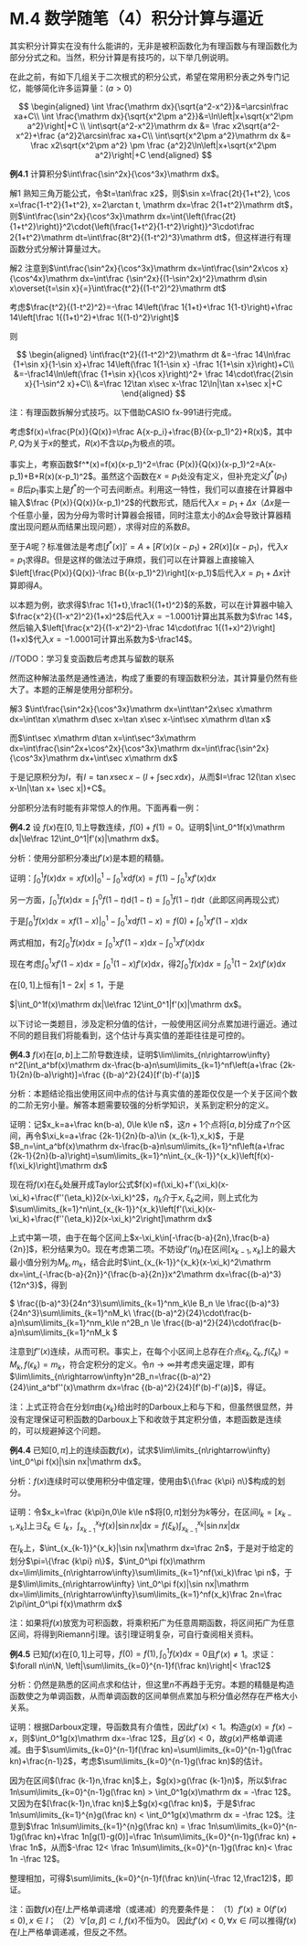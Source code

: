 # M.4 数学随笔（4）积分计算与逼近

其实积分计算实在没有什么能讲的，无非是被积函数化为有理函数与有理函数化为部分分式之和。当然，积分计算是有技巧的，以下举几例说明。

在此之前，有如下几组关于二次根式的积分公式，希望在常用积分表之外专门记忆，能够简化许多运算量：$(a>0)$

$$
\begin{aligned}
\int \frac{\mathrm dx}{\sqrt{a^2-x^2}}&=\arcsin\frac xa+C\\
\int \frac{\mathrm dx}{\sqrt{x^2\pm a^2}}&=\ln\left|x+\sqrt{x^2\pm a^2}\right|+C \\
\int\sqrt{a^2-x^2}\mathrm dx &= \frac x2\sqrt{a^2-x^2}+\frac {a^2}2\arcsin\frac xa+C\\
\int\sqrt{x^2\pm a^2}\mathrm dx &= \frac x2\sqrt{x^2\pm a^2} \pm \frac {a^2}2\ln\left|x+\sqrt{x^2\pm a^2}\right|+C
\end{aligned}
$$

**例4.1** 计算积分$\int\frac{\sin^2x}{\cos^3x}\mathrm dx$。

解1 熟知三角万能公式，令$t=\tan\frac x2$，则$\sin x=\frac{2t}{1+t^2}, \cos x=\frac{1-t^2}{1+t^2}, x=2\arctan t, \mathrm dx=\frac 2{1+t^2}\mathrm dt$，则$\int\frac{\sin^2x}{\cos^3x}\mathrm dx=\int{\left(\frac{2t}{1+t^2}\right)}^2\cdot{\left(\frac{1+t^2}{1-t^2}\right)}^3\cdot\frac 2{1+t^2}\mathrm dt=\int\frac{8t^2}{(1-t^2)^3}\mathrm dt$，但这样进行有理函数分式分解计算量过大。

解2 注意到$\int\frac{\sin^2x}{\cos^3x}\mathrm dx=\int\frac{\sin^2x\cos x}{\cos^4x}\mathrm dx=\int\frac {\sin^2x}{(1-\sin^2x)^2}\mathrm d\sin x\overset{t=\sin x}{=}\int\frac{t^2}{(1-t^2)^2}\mathrm dt$

考虑$\frac{t^2}{(1-t^2)^2}=-\frac 14\left(\frac 1{1+t}+\frac 1{1-t}\right)+\frac 14\left[\frac 1{(1+t)^2}+\frac 1{(1-t)^2}\right]$

则

$$
\begin{aligned}
\int\frac{t^2}{(1-t^2)^2}\mathrm dt
&=-\frac 14\ln\frac {1+\sin x}{1-\sin x}+\frac 14\left(\frac 1{1-\sin x}
-\frac 1{1+\sin x}\right)+C\\
&=-\frac14\ln\left(\frac {1+\sin x}{\cos x}\right)^2+
\frac 14\cdot\frac{2\sin x}{1-\sin^2 x}+C\\
&=\frac 12\tan x\sec x-\frac 12\ln|\tan x+\sec x|+C
\end{aligned}
$$

注：有理函数拆解分式技巧。以下借助CASIO fx-991进行完成。

考虑$f(x)=\frac{P(x)}{Q(x)}=\frac A{x-p_i}+\frac{B}{(x-p_1)^2}+R(x)$，其中$P,Q$为关于$x$的整式，$R(x)$不含以$p_1$为极点的项。

事实上，考察函数$f^*(x)=f(x)(x-p_1)^2=\frac {P(x)}{Q(x)}(x-p_1)^2=A(x-p_1)+B+R(x)(x-p_1)^2$。虽然这个函数在$x=p_1$处没有定义，但补充定义$f^*(p_1)=B$后$p_1$事实上是$f^*$的一个可去间断点。利用这一特性，我们可以直接在计算器中输入$\frac {P(x)}{Q(x)}(x-p_1)^2$的代数形式，随后代入$x=p_1+\Delta x$（$\Delta x$是一个任意小量，因为分母为零时计算器会报错，同时注意太小的$\Delta x$会导致计算器精度出现问题从而结果出现问题），求得对应的系数$B$。

至于$A$呢？标准做法是考虑$[f^*(x)]'=A+[R'(x)(x-p_1)+2R(x)](x-p_1)$，代入$x=p_1$求得$B$。但是这样的做法过于麻烦，我们可以在计算器上直接输入$\left[\frac{P(x)}{Q(x)}-\frac B{(x-p_1)^2}\right](x-p_1)$后代入$x=p_1+\Delta x$计算即得$A$。

以本题为例，欲求得$\frac 1{1+t},\frac1{(1+t)^2}$的系数，可以在计算器中输入$\frac{x^2}{(1-x^2)^2}(1+x)^2$后代入$x=-1.0001$计算出其系数为$\frac 14$，然后输入$\left[\frac{x^2}{(1-x^2)^2}-\frac 14\cdot\frac 1{(1+x)^2}\right](1+x)$代入$x=-1.0001$可计算出系数为$-\frac14$。

//TODO：学习复变函数后考虑其与留数的联系

然而这种解法虽然是通性通法，构成了重要的有理函数积分法，其计算量仍然有些大了。本题的正解是使用分部积分。

解3 $\int\frac{\sin^2x}{\cos^3x}\mathrm dx=\int\tan^2x\sec x\mathrm dx=\int\tan x\mathrm d\sec x=\tan x\sec x-\int\sec x\mathrm d\tan x$

而$\int\sec x\mathrm d\tan x=\int\sec^3x\mathrm dx=\int\frac{\sin^2x+\cos^2x}{\cos^3x}\mathrm dx=\int\frac{\sin^2x}{\cos^3x}\mathrm dx+\int\sec x\mathrm dx$

于是记原积分为$I$，有$I=\tan x\sec x-(I+\int\sec x\mathrm dx)$，从而$I=\frac 12(\tan x\sec x-\ln|\tan x+ \sec x|)+C$。

分部积分法有时能有非常惊人的作用。下面再看一例：

**例4.2** 设 $f(x)$在$[0,1]$上导数连续，$f(0)+f(1)=0$。证明$|\int_0^1f(x)\mathrm dx|\le\frac 12\int_0^1|f'(x)|\mathrm dx$。

分析：使用分部积分凑出$f'(x)$是本题的精髓。

证明：$\int_0^1f(x)\mathrm dx=xf(x)|_0^1-\int_0^1x\mathrm df(x)=f(1)-\int_0^1xf'(x)\mathrm dx$

另一方面，$\int_0^1f(x)\mathrm dx=\int_1^0f(1-t)\mathrm d(1-t)=\int_0^1f(1-t)\mathrm dt$（此即区间再现公式）

于是$\int_0^1f(x)\mathrm dx=xf(1-x)|_0^1-\int_0^1x\mathrm df(1-x)=f(0)+\int_0^1xf'(1-x)\mathrm dx$

两式相加，有$2\int_0^1f(x)\mathrm dx=\int_0^1xf'(1-x)\mathrm dx-\int_0^1xf'(x)\mathrm dx$

现在考虑$\int_0^1xf'(1-x)\mathrm dx=\int_0^1(1-x)f'(x)\mathrm dx$，得$2\int_0^1f(x)\mathrm dx=\int_0^1(1-2x)f'(x)\mathrm dx$

在$[0,1]$上恒有$|1-2x|\le1$，于是

$|\int_0^1f(x)\mathrm dx|\le\frac 12\int_0^1|f'(x)|\mathrm dx$。

以下讨论一类题目，涉及定积分值的估计，一般使用区间分点累加进行逼近。通过不同的题目我们将能看到，这个估计与真实值的差距往往是可控的。

**例4.3** $f(x)$在$[a,b]$上二阶导数连续，证明$\lim\limits_{n\rightarrow\infty} n^2[\int_a^bf(x)\mathrm dx-\frac{b-a}n\sum\limits_{k=1}^nf\left(a+\frac {2k-1}{2n}(b-a)\right)]=\frac {(b-a)^2}{24}[f'(b)-f'(a)]$

分析：本题结论指出使用区间中点的估计与真实值的差距仅仅是一个关于区间个数的二阶无穷小量。解答本题需要较强的分析学知识，关系到定积分的定义。

证明：记$x_k=a+\frac kn(b-a), 0\le k\le n$，这$n+1$个点将$[a,b]$分成了$n$个区间，再令$\xi_k=a+\frac {2k-1}{2n}(b-a)\in (x_{k-1},x_k)$，于是$B_n=\int_a^bf(x)\mathrm dx-\frac{b-a}n\sum\limits_{k=1}^nf\left(a+\frac {2k-1}{2n}(b-a)\right)=\sum\limits_{k=1}^n\int_{x_{k-1}}^{x_k}\left[f(x)-f(\xi_k)\right]\mathrm dx$

现在将$f(x)$在$\xi_k$处展开成Taylor公式$f(x)=f(\xi_k)+f'(\xi_k)(x-\xi_k)+\frac{f''(\eta_k)}2(x-\xi_k)^2$，$\eta_k$介于$x,\xi_k$之间，则上式化为$\sum\limits_{k=1}^n\int_{x_{k-1}}^{x_k}\left[f'(\xi_k)(x-\xi_k)+\frac{f''(\eta_k)}2(x-\xi_k)^2\right]\mathrm dx$

上式中第一项，由于在每个区间上$x-\xi_k\in[-\frac{b-a}{2n},\frac{b-a}{2n}]$，积分结果为$0$。现在考虑第二项。不妨设$f''(\eta_k)$在区间$[x_{k-1},x_k]$上的最大最小值分别为$M_k,m_k$，结合此时$\int_{x_{k-1}}^{x_k}(x-\xi_k)^2\mathrm dx=\int_{-\frac{b-a}{2n}}^{\frac{b-a}{2n}}x^2\mathrm dx=\frac{(b-a)^3}{12n^3}$，得到

$
\frac{(b-a)^3}{24n^3}\sum\limits_{k=1}^nm_k\le B_n \le 
\frac{(b-a)^3}{24n^3}\sum\limits_{k=1}^nM_k\\
\frac{(b-a)^2}{24}\cdot\frac{b-a}n\sum\limits_{k=1}^nm_k\le n^2B_n \le 
\frac{(b-a)^2}{24}\cdot\frac{b-a}n\sum\limits_{k=1}^nM_k
$

注意到$f''(x)$连续，从而可积。事实上，在每个小区间上总存在介点$\epsilon_k,\zeta_k,f(\zeta_k)=M_k,f(\epsilon_k)=m_k$，符合定积分的定义。令$n\rightarrow\infty$并考虑夹逼定理，即有$\lim\limits_{n\rightarrow\infty}n^2B_n=\frac{(b-a)^2}{24}\int_a^bf''(x)\mathrm dx=\frac {(b-a)^2}{24}[f'(b)-f'(a)]$，得证。

注：上式正符合在分划$\pi$由$\{x_k\}$给出时的Darboux上和与下和，但虽然很显然，并没有定理保证可积函数的Darboux上下和收敛于其定积分值，本题函数是连续的，可以规避掉这个问题。

**例4.4** 已知$[0,\pi]$上的连续函数$f(x)$，试求$\lim\limits_{n\rightarrow\infty} \int_0^\pi f(x)|\sin nx|\mathrm dx$。

分析：$f(x)$连续时可以使用积分中值定理，使用由$\{\frac {k\pi} n\}$构成的划分。

证明：令$x_k=\frac {k\pi}n,0\le k\le n$将$[0,\pi]$划分为$k$等分，在区间$I_k=[x_{k-1},x_k]$上$\exists \xi_k\in I_k$，$\int_{x_{k-1}}^{x_k}f(x)|\sin nx|\mathrm dx=f(\xi_k)\int_{x_{k-1}}^{x_k}|\sin nx|\mathrm dx$

在$I_k$上，$\int_{x_{k-1}}^{x_k}|\sin nx|\mathrm dx=\frac 2n$，于是对于给定的划分$\pi=\{\frac {k\pi} n\}$，$\int_0^\pi f(x)\mathrm dx=\lim\limits_{n\rightarrow\infty}\sum\limits_{k=1}^nf(\xi_k)\frac \pi n$，于是$\lim\limits_{n\rightarrow\infty} \int_0^\pi f(x)|\sin nx|\mathrm dx=\lim\limits_{n\rightarrow\infty}\sum\limits_{k=1}^nf(x_k)\frac 2n=\frac 2\pi\int_0^\pi f(x)\mathrm dx$

注：如果将$f(x)$放宽为可积函数，将乘积拓广为任意周期函数，将区间拓广为任意区间，将得到Riemann引理。该引理证明复杂，可自行查阅相关资料。

**例4.5** 已知$f(x)$在$[0,1]$上可导，$f(0)=f(1),\int_0^1f(x)\mathrm dx=0$且$f'(x)\ne 1$。求证：$\forall n\in\N, \left|\sum\limits_{k=0}^{n-1}f(\frac kn)\right|< \frac12$

分析：仍然是熟悉的区间点求和估计，但这里$n$不再趋于无穷。本题的精髓是构造函数使之为单调函数，从而单调函数的区间单侧点累加与积分值必然存在严格大小关系。

证明：根据Darboux定理，导函数具有介值性，因此$f'(x)<1$。构造$g(x)=f(x)-x$，则$\int_0^1g(x)\mathrm dx=-\frac 12$，且$g'(x)<0$，故$g(x)$严格单调递减。由于$\sum\limits_{k=0}^{n-1}f(\frac kn)=\sum\limits_{k=0}^{n-1}g(\frac kn)+\frac{n-1}2$，考虑$\sum\limits_{k=0}^{n-1}g(\frac kn)$的估计。

因为在区间$(\frac {k-1}n,\frac kn]$上，$g(x)>g(\frac {k-1}n)$，所以$\frac 1n\sum\limits_{k=0}^{n-1}g(\frac kn) > \int_0^1g(x)\mathrm dx = -\frac 12$。又因为在$[\frac{k-1}n,\frac kn)$上$g(x)<g(\frac kn)$，于是$\frac 1n\sum\limits_{k=1}^{n}g(\frac kn) < \int_0^1g(x)\mathrm dx = -\frac 12$。注意到$\frac 1n\sum\limits_{k=1}^{n}g(\frac kn) = \frac 1n\sum\limits_{k=0}^{n-1}g(\frac kn)+\frac 1n[g(1)-g(0)]=\frac 1n\sum\limits_{k=0}^{n-1}g(\frac kn) + \frac 1n$，从而$-\frac 12< \frac 1n\sum\limits_{k=0}^{n-1}g(\frac kn)< \frac 1n -\frac 12$。

整理相加，可得$\sum\limits_{k=0}^{n-1}f(\frac kn)\in(-\frac 12,\frac12)$，即证。

注：函数$f(x)$在$I$上严格单调递增（或递减）的充要条件是：
（1）$f'(x)\ge 0 (f'(x)\le0),x\in I$；
（2）$\forall [\alpha,\beta] \subset I, f(x)$不恒为$0$。
因此$f'(x)<0,\forall x\in I$可以推得$f(x)$在$I$上严格单调递减，但反之不然。
